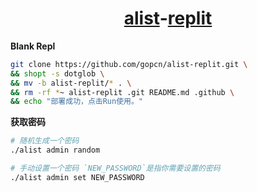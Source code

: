 <div align=center>

# [alist](https://github.com/alist-org/alist)-[replit](https://replit.com)
</div>

**Blank Repl**

```bash
git clone https://github.com/gopcn/alist-replit.git \
&& shopt -s dotglob \
&& mv -b alist-replit/* . \
&& rm -rf *~ alist-replit .git README.md .github \
&& echo "部署成功，点击Run使用。"
```

**获取密码**
```bash
# 随机生成一个密码
./alist admin random
```
```bash
# 手动设置一个密码 `NEW_PASSWORD`是指你需要设置的密码
./alist admin set NEW_PASSWORD
```